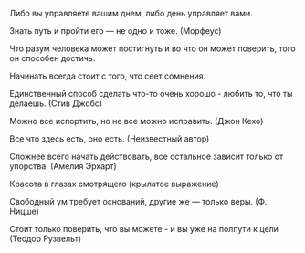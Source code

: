 Либо вы управляете вашим днем, либо день управляет вами.

Знать путь и пройти его — не одно и тоже. (Морфеус)

Что разум человека может постигнуть и во что он может поверить, того он способен достичь.

Начинать всегда стоит с того, что сеет сомнения.

Единственный способ сделать что-то очень хорошо - любить то, что ты делаешь. (Стив Джобс)

Можно все испортить, но не все можно исправить. (Джон Кехо)

Все что здесь есть, оно есть. (Неизвестный автор)

Сложнее всего начать действовать, все остальное зависит только от упорства. (Амелия Эрхарт)

Красота в глазах смотрящего (крылатое выражение)

Свободный ум требует оснований, другие же — только веры. (Ф. Ницше)

Стоит только поверить, что вы можете - и вы уже на полпути к цели (Теодор Рузвельт)
